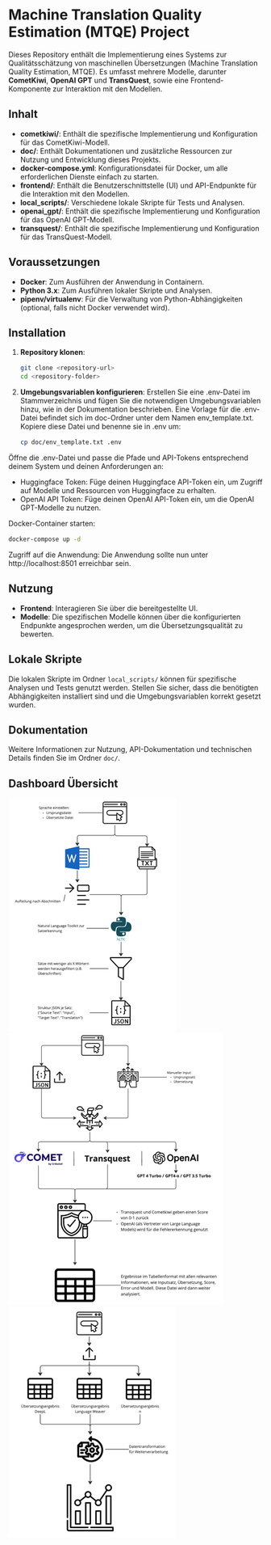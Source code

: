 # Machine Translation Quality Estimation (MTQE) Project

Dieses Repository enthält die Implementierung eines Systems zur Qualitätsschätzung von maschinellen Übersetzungen (Machine Translation Quality Estimation, MTQE). Es umfasst mehrere Modelle, darunter **CometKiwi**, **OpenAI GPT** und **TransQuest**, sowie eine Frontend-Komponente zur Interaktion mit den Modellen.

## Inhalt

- **cometkiwi/**: Enthält die spezifische Implementierung und Konfiguration für das CometKiwi-Modell.
- **doc/**: Enthält Dokumentationen und zusätzliche Ressourcen zur Nutzung und Entwicklung dieses Projekts.
- **docker-compose.yml**: Konfigurationsdatei für Docker, um alle erforderlichen Dienste einfach zu starten.
- **frontend/**: Enthält die Benutzerschnittstelle (UI) und API-Endpunkte für die Interaktion mit den Modellen.
- **local_scripts/**: Verschiedene lokale Skripte für Tests und Analysen.
- **openai_gpt/**: Enthält die spezifische Implementierung und Konfiguration für das OpenAI GPT-Modell.
- **transquest/**: Enthält die spezifische Implementierung und Konfiguration für das TransQuest-Modell.

## Voraussetzungen

- **Docker**: Zum Ausführen der Anwendung in Containern.
- **Python 3.x**: Zum Ausführen lokaler Skripte und Analysen.
- **pipenv/virtualenv**: Für die Verwaltung von Python-Abhängigkeiten (optional, falls nicht Docker verwendet wird).

## Installation

1. **Repository klonen**:
   ```bash
   git clone <repository-url>
   cd <repository-folder>
2. **Umgebungsvariablen konfigurieren**:
Erstellen Sie eine .env-Datei im Stammverzeichnis und fügen Sie die notwendigen Umgebungsvariablen hinzu, wie in der Dokumentation beschrieben.
Eine Vorlage für die .env-Datei befindet sich im doc-Ordner unter dem Namen env_template.txt. Kopiere diese Datei und benenne sie in .env um:
   ```bash
   cp doc/env_template.txt .env
   ``` 
Öffne die .env-Datei und passe die Pfade und API-Tokens entsprechend deinem System und deinen Anforderungen an:

* Huggingface Token: Füge deinen Huggingface API-Token ein, um Zugriff auf Modelle und Ressourcen von Huggingface zu erhalten.
* OpenAI API Token: Füge deinen OpenAI API-Token ein, um die OpenAI GPT-Modelle zu nutzen.

Docker-Container starten:

```bash
docker-compose up -d
```
Zugriff auf die Anwendung:
Die Anwendung sollte nun unter http://localhost:8501 erreichbar sein.

## Nutzung

- **Frontend**: Interagieren Sie über die bereitgestellte UI.
- **Modelle**: Die spezifischen Modelle können über die konfigurierten Endpunkte angesprochen werden, um die Übersetzungsqualität zu bewerten.

## Lokale Skripte

Die lokalen Skripte im Ordner `local_scripts/` können für spezifische Analysen und Tests genutzt werden. Stellen Sie sicher, dass die benötigten Abhängigkeiten installiert sind und die Umgebungsvariablen korrekt gesetzt wurden.

## Dokumentation

Weitere Informationen zur Nutzung, API-Dokumentation und technischen Details finden Sie im Ordner `doc/`.

## Dashboard Übersicht

![Vorverarbeitung](doc/frontend/preprocessing.png)
![Scoring](doc/frontend/scoring.png)
![Analyse](doc/frontend/analysis.png)